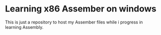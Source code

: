 # Learning x86 Assember on windows

This is just a repository to host my Assember files while i progress in learning Assembly.




